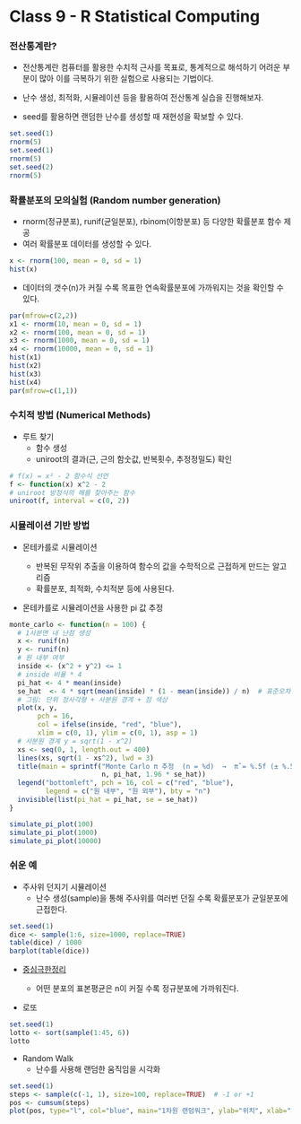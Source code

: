 # Class 9 - R Statistical Computing

### 전산통계란?

- 전산통계란 컴퓨터를 활용한 수치적 근사를 목표로, 통계적으로 해석하기 어려운 부분이 많아 이를 극복하기 위한 실험으로 사용되는 기법이다.

- 난수 생성, 최적화, 시뮬레이션 등을 활용하여 전산통계 실습을 진행해보자.

- seed를 활용하면 랜덤한 난수를 생성할 때 재현성을 확보할 수 있다.
```r
set.seed(1)
rnorm(5)
set.seed(1)
rnorm(5)
set.seed(2)
rnorm(5)
```

### 확률분포의 모의실험 (Random number generation)

- rnorm(정규분포), runif(균일분포), rbinom(이항분포) 등 다양한 확률분포 함수 제공
- 여러 확률분포 데이터를 생성할 수 있다.

```r
x <- rnorm(100, mean = 0, sd = 1)
hist(x)
```

- 데이터의 갯수(n)가 커질 수록 목표한 연속확률분포에 가까워지는 것을 확인할 수 있다.

```r
par(mfrow=c(2,2))
x1 <- rnorm(10, mean = 0, sd = 1)
x2 <- rnorm(100, mean = 0, sd = 1)
x3 <- rnorm(1000, mean = 0, sd = 1)
x4 <- rnorm(10000, mean = 0, sd = 1)
hist(x1)
hist(x2)
hist(x3)
hist(x4)
par(mfrow=c(1,1))
```

### 수치적 방법 (Numerical Methods)

- 루트 찾기
    - 함수 생성
    - uniroot의 결과(근, 근의 함숫값, 반복횟수, 추정정밀도) 확인
```r
# f(x) = x² - 2 함수식 선언
f <- function(x) x^2 - 2
# uniroot 방정식의 해를 찾아주는 함수
uniroot(f, interval = c(0, 2))
```

### 시뮬레이션 기반 방법

- 몬테카를로 시뮬레이션
    - 반복된 무작위 추출을 이용하여 함수의 값을 수학적으로 근접하게 만드는 알고리즘
    - 확률분포, 최적화, 수치적분 등에 사용된다.

- 몬테카를로 시뮬레이션을 사용한 pi 값 추정
```r
monte_carlo <- function(n = 100) {
  # 1사분면 내 난점 생성
  x <- runif(n)
  y <- runif(n)
  # 원 내부 여부
  inside <- (x^2 + y^2) <= 1
  # inside 비율 * 4
  pi_hat <- 4 * mean(inside)
  se_hat  <- 4 * sqrt(mean(inside) * (1 - mean(inside)) / n)  # 표준오차 근사
  # 그림: 단위 정사각형 + 사분원 경계 + 점 색상
  plot(x, y,
       pch = 16,
       col = ifelse(inside, "red", "blue"),
       xlim = c(0, 1), ylim = c(0, 1), asp = 1)
  # 사분원 경계 y = sqrt(1 - x^2)
  xs <- seq(0, 1, length.out = 400)
  lines(xs, sqrt(1 - xs^2), lwd = 3)
  title(main = sprintf("Monte Carlo π 추정  (n = %d)  →  π̂ = %.5f (± %.5f)", 
                       n, pi_hat, 1.96 * se_hat))
  legend("bottomleft", pch = 16, col = c("red", "blue"),
         legend = c("원 내부", "원 외부"), bty = "n")
  invisible(list(pi_hat = pi_hat, se = se_hat))
}

simulate_pi_plot(100)
simulate_pi_plot(1000)
simulate_pi_plot(10000)
```

### 쉬운 예

- 주사위 던지기 시뮬레이션
    - 난수 생성(sample)을 통해 주사위를 여러번 던질 수록 확률분포가 균일분포에 근접한다.
```r
set.seed(1)
dice <- sample(1:6, size=1000, replace=TRUE)
table(dice) / 1000
barplot(table(dice))
```

- [중심극한정리](./class_4.md)
    - 어떤 분포의 표본평균은 n이 커질 수록 정규분포에 가까워진다.

- 로또
```r
set.seed(1)
lotto <- sort(sample(1:45, 6))
lotto
```

- Random Walk
    - 난수를 사용해 랜덤한 움직임을 시각화
```r
set.seed(1)
steps <- sample(c(-1, 1), size=100, replace=TRUE)  # -1 or +1
pos <- cumsum(steps)
plot(pos, type="l", col="blue", main="1차원 랜덤워크", ylab="위치", xlab="시간")
```